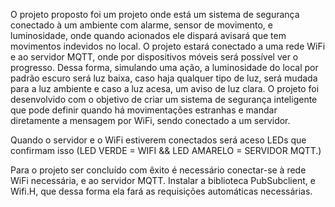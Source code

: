 O projeto proposto foi um projeto onde está um sistema de segurança conectado à um ambiente com alarme, sensor de movimento, e luminosidade, onde quando acionados ele dispará avisará que tem movimentos indevidos no local.
O projeto estará conectado a uma rede WiFi e ao servidor MQTT, onde por dispositivos móveis será possível ver o progresso.
Dessa forma, simulando uma ação, a luminosidade do local por padrão escuro será luz baixa, caso haja qualquer tipo de luz, será mudada para a luz ambiente e caso a luz acesa, um aviso de luz clara.
O projeto foi desenvolvido com o objetivo de criar um sistema de segurança inteligente que pode definir quando há movimentações estranhas e mandar diretamente a mensagem por WiFi, sendo conectado a um servidor.

Quando o servidor e o WiFi estiverem conectados será aceso LEDs que confirmam isso (LED VERDE = WIFI && LED AMARELO = SERVIDOR MQTT.)

Para o projeto ser concluído com êxito é necessário conectar-se à rede WiFi necessária, e ao servidor MQTT. Instalar a biblioteca PubSubclient, e Wifi.H, que dessa forma ela fará as requisições automáticas necessárias.
